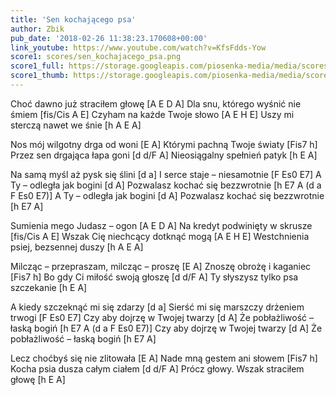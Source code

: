 ```yaml
---
title: 'Sen kochającego psa'
author: Zbik
pub_date: '2018-02-26 11:38:23.170608+00:00'
link_youtube: https://www.youtube.com/watch?v=KfsFdds-Yow
score1: scores/sen_kochajacego_psa.png
score1_full: https://storage.googleapis.com/piosenka-media/media/scores/sen_kochajacego_psa.png
score1_thumb: https://storage.googleapis.com/piosenka-media/media/scores/sen_kochajacego_psa.png.180x0_q85_upscale.png
---
```


Choć dawno już straciłem głowę [A E D A]
Dla snu, którego wyśnić nie śmiem [fis/Cis A E]
Czyham na każde Twoje słowo [A E H E]
Uszy mi sterczą nawet we śnie [h A E A]

Nos mój wilgotny drga od woni [E A]
Którymi pachną Twoje światy [Fis7 h]
Przez sen drgająca łapa goni [d d/F A]
Nieosiągalny spełnień patyk [h E A]

Na samą myśl aż pysk się ślini [d a]
I serce staje – niesamotnie [F Es0 E7]
A Ty – odległa jak bogini [d A]
Pozwalasz kochać się bezzwrotnie [h E7 A (d a F Es0 E7)]
A Ty – odległa jak bogini [d A]
Pozwalasz kochać się bezzwrotnie [h E7 A]

Sumienia mego Judasz – ogon [A E D A]
Na kredyt podwinięty w skrusze [fis/Cis A E]
Wszak Cię niechcący dotknąć mogą [A E H E]
Westchnienia psiej, bezsennej duszy [h A E A]

Milcząc – przepraszam, milcząc – proszę [E A]
Znoszę obrożę i kaganiec [Fis7 h]
Bo gdy Ci miłość swoją głoszę [d d/F A]
Ty słyszysz tylko psa szczekanie [h E A]

A kiedy szczeknąć mi się zdarzy [d a]
Sierść mi się marszczy drżeniem trwogi [F Es0 E7]
Czy aby dojrzę w Twojej twarzy [d A]
Że pobłażliwość – łaską bogiń [h E7 A (d a F Es0 E7)]
Czy aby dojrzę w Twojej twarzy [d A]
Że pobłażliwość – łaską bogiń [h E7 A]

Lecz choćbyś się nie zlitowała [E A]
Nade mną gestem ani słowem [Fis7 h]
Kocha psia dusza całym ciałem [d d/F A]
Prócz głowy. Wszak straciłem głowę [h E A]